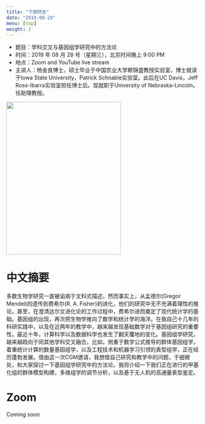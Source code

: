 ```yaml
---
title: "下期预告"
date: "2019-08-28"
menu: [top]
weight: 2
---
```




- 题目：学科交叉与基因组学研究中的方法论
- 时间：2019 年 08 月 28 号（星期三），北京时间晚上 9:00 PM
- 地点：Zoom and YouTube live stream
- 主讲人：杨金良博士，硕士毕业于中国农业大学赖锦盛教授实验室，博士就读于Iowa State University，Patrick Schnable实验室。此后在UC Davis，Jeff Ross-Ibarra实验室担任博士后。现就职于University of Nebraska-Lincoln，任助理教授。

<img src="https://i.imgur.com/XyfO8Xh.jpg" width="300" height="400" />

# 中文摘要

多数生物学研究一直被诟病于文科式描述，然而事实上，从孟德尔(Gregor Mendel)的遗传到费希尔(R. A. Fisher)的进化，他们的研究中无不充满着理性的推论。甚至，在澄清达尔文进化论的工作过程中，费希尔进而奠定了现代统计学的基础。基因组的出现，再次把生物学推向了数学和统计学的海洋。在我自己十几年的科研实践中，以及在近两年的教学中，越来越发现基础数学对于基因组研究的重要性。最近十年，计算科学以及数据科学也发生了翻天覆地的变化。基因组学研究，越来越趋向于同其他学科交叉融合。比如，侧重于数学公式推导的群体基因组学，着重统计计算的数量基因组学，以及工程技术和机器学习引领的表型组学，正在经历蓬勃发展。借由这一次CGM邀请，我想借自己研究和教学中的问题，于细微处，和大家探讨一下基因组学研究中的方法论。我将介绍一下我们正在进行的甲基化组的群体模型构建，多维组学的调节分析，以及基于无人机的高通量表型鉴定。

# Zoom

Coming soon

